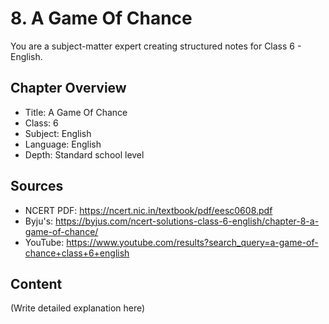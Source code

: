 # 8. A Game Of Chance

You are a subject-matter expert creating structured notes for Class 6 - English.

## Chapter Overview
- Title: A Game Of Chance
- Class: 6
- Subject: English
- Language: English
- Depth: Standard school level

## Sources
- NCERT PDF: https://ncert.nic.in/textbook/pdf/eesc0608.pdf
- Byju's: https://byjus.com/ncert-solutions-class-6-english/chapter-8-a-game-of-chance/
- YouTube: https://www.youtube.com/results?search_query=a-game-of-chance+class+6+english

## Content
(Write detailed explanation here)
